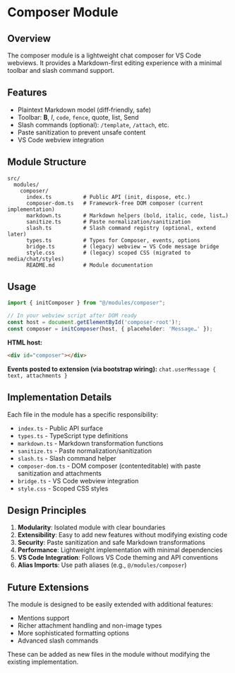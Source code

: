 # Composer Module

## Overview

The composer module is a lightweight chat composer for VS Code webviews. It provides a Markdown-first editing experience with a minimal toolbar and slash command support.

## Features

- Plaintext Markdown model (diff‑friendly, safe)
- Toolbar: **B**, *I*, `code`, ``` fence ```, quote, list, Send
- Slash commands (optional): `/template`, `/attach`, etc.
- Paste sanitization to prevent unsafe content
- VS Code webview integration

## Module Structure

```
src/
  modules/
    composer/
      index.ts          # Public API (init, dispose, etc.)
      composer-dom.ts   # Framework-free DOM composer (current implementation)
      markdown.ts       # Markdown helpers (bold, italic, code, list…)
      sanitize.ts       # Paste normalization/sanitization
      slash.ts          # Slash command registry (optional, extend later)
      types.ts          # Types for Composer, events, options
      bridge.ts         # (legacy) webview ↔ VS Code message bridge
      style.css         # (legacy) scoped CSS (migrated to media/chat/styles)
      README.md         # Module documentation
```

## Usage

```ts
import { initComposer } from "@/modules/composer";

// In your webview script after DOM ready
const host = document.getElementById('composer-root')!;
const composer = initComposer(host, { placeholder: 'Message…' });
```

**HTML host:**

```html
<div id="composer"></div>
```

**Events posted to extension (via bootstrap wiring):** `chat.userMessage { text, attachments }`

## Implementation Details

Each file in the module has a specific responsibility:

- `index.ts` - Public API surface
- `types.ts` - TypeScript type definitions
- `markdown.ts` - Markdown transformation functions
- `sanitize.ts` - Paste normalization/sanitization
- `slash.ts` - Slash command helper
- `composer-dom.ts` - DOM composer (contenteditable) with paste sanitization and attachments
- `bridge.ts` - VS Code webview integration
- `style.css` - Scoped CSS styles

## Design Principles

1. **Modularity**: Isolated module with clear boundaries
2. **Extensibility**: Easy to add new features without modifying existing code
3. **Security**: Paste sanitization and safe Markdown transformations
4. **Performance**: Lightweight implementation with minimal dependencies
5. **VS Code Integration**: Follows VS Code theming and API conventions
6. **Alias Imports**: Use path aliases (e.g., `@/modules/composer`)

## Future Extensions

The module is designed to be easily extended with additional features:
- Mentions support
- Richer attachment handling and non-image types
- More sophisticated formatting options
- Advanced slash commands

These can be added as new files in the module without modifying the existing implementation.
